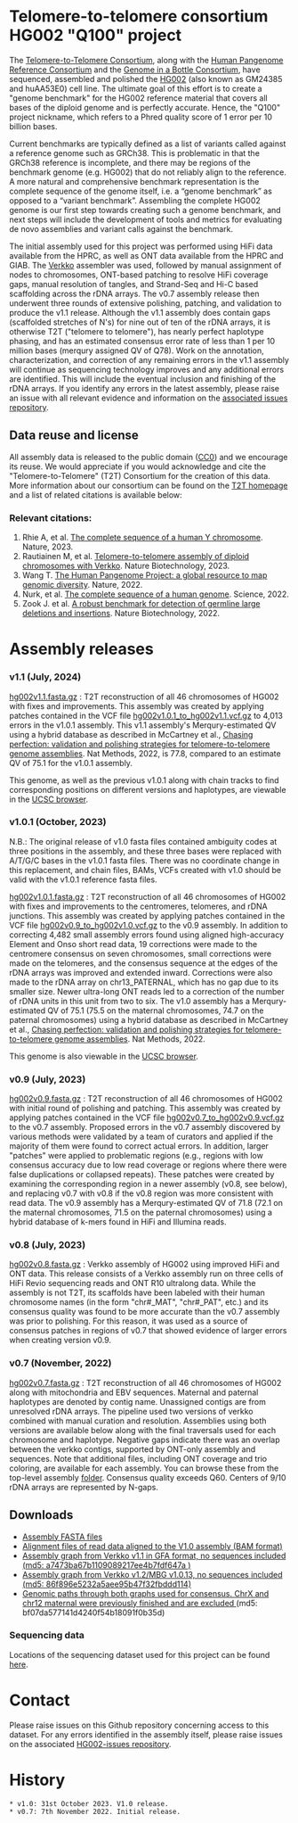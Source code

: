 # Telomere-to-telomere consortium HG002 "Q100" project

The [Telomere-to-Telomere Consortium](https://sites.google.com/ucsc.edu/t2tworkinggroup), along with the [Human Pangenome Reference Consortium](https://humanpangenome.org) and the [Genome in a Bottle Consortium](https://www.nist.gov/programs-projects/genome-bottle), have sequenced, assembled and polished the [HG002](https://www.coriell.org/0/Sections/Search/Sample_Detail.aspx?Ref=GM24385&Product=CC) (also known as GM24385 and huAA53E0) cell line. The ultimate goal of this effort is to create a "genome benchmark" for the HG002 reference material that covers all bases of the diploid genome and is perfectly accurate. Hence, the "Q100" project nickname, which refers to a Phred quality score of 1 error per 10 billion bases.

Current benchmarks are typically defined as a list of variants called against a reference genome such as GRCh38. This is problematic in that the GRCh38 reference is incomplete, and there may be regions of the benchmark genome (e.g. HG002) that do not reliably align to the reference. A more natural and comprehensive benchmark representation is the complete sequence of the genome itself, i.e. a “genome benchmark” as opposed to a “variant benchmark”. Assembling the complete HG002 genome is our first step towards creating such a genome benchmark, and next steps will include the development of tools and metrics for evaluating de novo assemblies and variant calls against the benchmark.

The initial assembly used for this project was performed using HiFi data available from the HPRC, as well as ONT data available from the HPRC and GIAB. The [Verkko](https://github.com/marbl/verkko) assembler was used, followed by manual assignment of nodes to chromosomes, ONT-based patching to resolve HiFi coverage gaps, manual resolution of tangles, and Strand-Seq and Hi-C based scaffolding across the rDNA arrays. The v0.7 assembly release then underwent three rounds of extensive polishing, patching, and validation to produce the v1.1 release. Although the v1.1 assembly does contain gaps (scaffolded stretches of N's) for nine out of ten of the rDNA arrays, it is otherwise T2T ("telomere to telomere"), has nearly perfect haplotype phasing, and has an estimated consensus error rate of less than 1 per 10 million bases (merqury assigned QV of Q78). Work on the annotation, characterization, and correction of any remaining errors in the v1.1 assembly will continue as sequencing technology improves and any additional errors are identified. This will include the eventual inclusion and finishing of the rDNA arrays. If you identify any errors in the latest assembly, please raise an issue with all relevant evidence and information on the [associated issues repository](https://github.com/marbl/HG002-issues).

## Data reuse and license
All assembly data is released to the public domain ([CC0](https://creativecommons.org/publicdomain/zero/1.0/)) and we encourage its reuse. We would appreciate if you would acknowledge and cite the "Telomere-to-Telomere" (T2T) Consortium for the creation of this data. More information about our consortium can be found on the [T2T homepage](https://sites.google.com/ucsc.edu/t2tworkinggroup/) and a list of related citations is available below:

### Relevant citations:
1. Rhie A, et al. [The complete sequence of a human Y chromosome](https://pubmed.ncbi.nlm.nih.gov/37612512/). Nature, 2023.
2. Rautiainen M, et al. [Telomere-to-telomere assembly of diploid chromosomes with Verkko](https://pubmed.ncbi.nlm.nih.gov/36797493/). Nature Biotechnology, 2023.
3. Wang T. [The Human Pangenome Project: a global resource to map genomic diversity](https://pubmed.ncbi.nlm.nih.gov/35444317/). Nature, 2022.
4. Nurk, et al. [The complete sequence of a human genome](https://pubmed.ncbi.nlm.nih.gov/35357919/). Science, 2022.
5. Zook J. et al. [A robust benchmark for detection of germline large deletions and insertions](https://pubmed.ncbi.nlm.nih.gov/32541955/). Nature Biotechnology, 2022.
 
# Assembly releases
### v1.1 (July, 2024)

[hg002v1.1.fasta.gz](https://s3-us-west-2.amazonaws.com/human-pangenomics/T2T/HG002/assemblies/hg002v1.1.fasta.gz) : T2T reconstruction of all 46 chromosomes of HG002 with fixes and improvements. This assembly was created by applying patches contained in the VCF file [hg002v1.0.1_to_hg002v1.1.vcf.gz](https://github.com/marbl/HG002-issues/blob/main/patches/already_applied/hg002v1.0.1_to_hg002v1.1.vcf.gz) to 4,013 errors in the v1.0.1 assembly. This v1.1 assembly's Merqury-estimated QV using a hybrid database as described in McCartney et al., [Chasing perfection: validation and polishing strategies for telomere-to-telomere genome assemblies](https://pubmed.ncbi.nlm.nih.gov/35361931/). Nat Methods, 2022, is 77.8, compared to an estimate QV of 75.1 for the v1.0.1 assembly.

This genome, as well as the previous v1.0.1 along with chain tracks to find corresponding positions on different versions and haplotypes, are viewable in the [UCSC browser](https://genome.ucsc.edu/cgi-bin/hgHubConnect?hgHub_do_redirect=on&genome=HG002v1.1.PAT&hubUrl=https://research.nhgri.nih.gov/CustomTracks/T2T_hubs/T2Tgenomes/hub.txt).

### v1.0.1 (October, 2023)
N.B.: The original release of v1.0 fasta files contained ambiguity codes at three positions in the assembly, and these three bases were replaced with A/T/G/C bases in the v1.0.1 fasta files. There was no coordinate change in this replacement, and chain files, BAMs, VCFs created with v1.0 should be valid with the v1.0.1 reference fasta files.

[hg002v1.0.1.fasta.gz](https://s3-us-west-2.amazonaws.com/human-pangenomics/T2T/HG002/assemblies/hg002v1.0.1.fasta.gz) : T2T reconstruction of all 46 chromosomes of HG002 with fixes and improvements to the centromeres, telomeres, and rDNA junctions. This assembly was created by applying patches contained in the VCF file [hg002v0.9_to_hg002v1.0.vcf.gz](https://github.com/marbl/HG002-issues/blob/main/patches/already_applied/hg002v0.9_to_hg002v1.0.vcf.gz) to the v0.9 assembly. In addition to correcting 4,482 small assembly errors found using aligned high-accuracy Element and Onso short read data, 19 corrections were made to the centromere consensus on seven chromosomes, small corrections were made on the telomeres, and the consensus sequence at the edges of the rDNA arrays was improved and extended inward. Corrections were also made to the rDNA array on chr13_PATERNAL, which has no gap due to its smaller size. Newer ultra-long ONT reads led to a correction of the number of rDNA units in this unit from two to six. The v1.0 assembly has a Merqury-estimated QV of 75.1 (75.5 on the maternal chromosomes, 74.7 on the paternal chromosomes) using a hybrid database as described in McCartney et al., [Chasing perfection: validation and polishing strategies for telomere-to-telomere genome assemblies](https://pubmed.ncbi.nlm.nih.gov/35361931/). Nat Methods, 2022.

This genome is also viewable in the [UCSC browser](https://genome.ucsc.edu/cgi-bin/hgGateway?hgHub_do_redirect=on&hgHubConnect.remakeTrackHub=on&hgHub_do_firstDb=1&hubUrl=https://research.nhgri.nih.gov/CustomTracks/T2T_hubs/HG002_Q100/hub.txt).

### v0.9 (July, 2023)
[hg002v0.9.fasta.gz](https://s3-us-west-2.amazonaws.com/human-pangenomics/T2T/HG002/assemblies/hg002v0.9.fasta.gz) : T2T reconstruction of all 46 chromosomes of HG002 with initial round of polishing and patching. This assembly was created by applying patches contained in the VCF file [hg002v0.7_to_hg002v0.9.vcf.gz](https://github.com/marbl/HG002-issues/blob/main/patches/already_applied/hg002v0.7_to_hg002v0.9.vcf.gz) to the v0.7 assembly. Proposed errors in the v0.7 assembly discovered by various methods were validated by a team of curators and applied if the majority of them were found to correct actual errors. In addition, larger "patches" were applied to problematic regions (e.g., regions with low consensus accuracy due to low read coverage or regions where there were false duplications or collapsed repeats). These patches were created by examining the corresponding region in a newer assembly (v0.8, see below), and replacing v0.7 with v0.8 if the v0.8 region was more consistent with read data. The v0.9 assembly has a Merqury-estimated QV of 71.8 (72.1 on the maternal chromosomes, 71.5 on the paternal chromosomes) using a hybrid database of k-mers found in HiFi and Illumina reads.

### v0.8 (July, 2023)
[hg002v0.8.fasta.gz](https://s3-us-west-2.amazonaws.com/human-pangenomics/T2T/HG002/assemblies/hg002v0.8.fasta.gz) : Verkko assembly of HG002 using improved HiFi and ONT data. This release consists of a Verkko assembly run on three cells of HiFi Revio sequencing reads and ONT R10 ultralong data. While the assembly is not T2T, its scaffolds have been labeled with their human chromosome names (in the form "chr#_MAT", "chr#_PAT", etc.) and its consensus quality was found to be more accurate than the v0.7 assembly was prior to polishing. For this reason, it was used as a source of consensus patches in regions of v0.7 that showed evidence of larger errors when creating version v0.9.

### v0.7 (November, 2022)
[hg002v0.7.fasta.gz](https://s3-us-west-2.amazonaws.com/human-pangenomics/T2T/scratch/HG002/assemblies/drafts/assembly.v0.7.fasta.gz) : T2T reconstruction of all 46 chromosomes of HG002 along with mitochondria and EBV sequences. Maternal and paternal haplotypes are denoted by contig name. Unassigned contigs are from unresolved rDNA arrays. The pipeline used two versions of verkko combined with manual curation and resolution. Assemblies using both versions are available below along with the final traversals used for each chromosome and haplotype. Negative gaps indicate there was an overlap between the verkko contigs, supported by ONT-only assembly and sequences. Note that additional files, including ONT coverage and trio coloring, are available for each assembly. You can browse these from the top-level assembly [folder](https://s3-us-west-2.amazonaws.com/human-pangenomics/index.html?prefix=T2T/scratch/HG002/assemblies/graphs/). Consensus quality exceeds Q60. Centers of 9/10 rDNA arrays are represented by N-gaps.
 
## Downloads
- <a href="https://s3-us-west-2.amazonaws.com/human-pangenomics/index.html?prefix=T2T/HG002/assemblies/">Assembly FASTA files</a>
- <a href="https://s3-us-west-2.amazonaws.com/human-pangenomics/index.html?prefix=T2T/HG002/assemblies/polishing/HG002/v1.0/mapping/">Alignment files of read data aligned to the V1.0 assembly (BAM format)</a>
- <a href="https://s3-us-west-2.amazonaws.com/human-pangenomics/T2T/scratch/HG002/assemblies/graphs/20220725/assembly.homopolymer-compressed.noseq.gfa">Assembly graph from Verkko v1.1 in GFA format, no sequences included (md5: a7473ba67b1109089217ee4b7fdf647a )
- <a href="https://s3-us-west-2.amazonaws.com/human-pangenomics/T2T/scratch/HG002/assemblies/graphs/20220812/assembly.homopolymer-compressed.noseq.gfa">Assembly graph from Verkko v1.2/MBG v1.0.13, no sequences included (md5: 86f896e5232a5aee95b47f32fbddd114)
- <a href="https://s3-us-west-2.amazonaws.com/human-pangenomics/T2T/scratch/HG002/assemblies/drafts/v0.7/assembly.v0.7.chromosome_paths.gaf">Genomic paths through both graphs used for consensus. ChrX and chr12 maternal were previously finished and are excluded </a> (md5: bf07da577141d4240f54b18091f0b35d)
 
### Sequencing data
Locations of the sequencing dataset used for this project can be found [here](Sequencing_data.md).

# Contact
 
Please raise issues on this Github repository concerning access to this dataset. For any errors identified in the assembly itself, please raise issues on the associated [HG002-issues repository](https://github.com/marbl/HG002-issues).
 
# History
 
    * v1.0: 31st October 2023. V1.0 release.
    * v0.7: 7th November 2022. Initial release.
